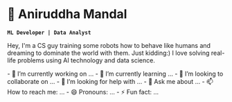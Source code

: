 # 🙋 Aniruddha Mandal


**`ML Developer | Data Analyst`**

Hey, I'm a CS guy training some robots how to behave like humans and dreaming to dominate the world with them. Just kidding:)
I love solving real-life problems using AI technology and data science.

<p align="left">
  
</p>
- 🔭 I’m currently working on ...
- 🌱 I’m currently learning ...
- 👯 I’m looking to collaborate on ...
- 🤔 I’m looking for help with ...
- 💬 Ask me about ...
- 📫 How to reach me: ...
- 😄 Pronouns: ...
- ⚡ Fun fact: ...

